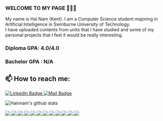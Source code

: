 ### WELCOME TO MY PAGE 👋👋👋
My name is Hai Nam (Kent). I am a Computer Science student majoring in Artificial Intelligence in Swinburne University of Technology.
<br>
I have uploaded contents from units that I have studied and some of my personal projects that I feel it would be really interesting.
<br>
### Diploma GPA: 4.0/4.0
### Bachelor GPA : N/A
## 📫 How to reach me:

<div id="badges">
  <a href="https://www.linkedin.com/in/hai-nam-ngo-b71978231/">
    <img src="https://img.shields.io/badge/LinkedIn-blue?style=for-the-badge&logo=linkedin&logoColor=white" alt="LinkedIn Badge"/>
  </a>
  <a href="mailto:ngohainnam@gmail.com">
    <img src="https://img.shields.io/badge/Mail-red?style=for-the-badge&logo=gmail&logoColor=white" alt="Mail Badge"/>
  </a>
</div>
  
![Hainnam's github stats](https://github-readme-stats-git-masterrstaa-rickstaa.vercel.app/api?username=ngohainnam&show_icons=true&theme=tokyonight&hide=contribs,prs,issues)

<a href="https://github.com/ngohainnam/Diploma-of-IT">
  <img align="center" src="https://github-readme-stats.vercel.app/api/pin/?username=ngohainnam&repo=Diploma-of-IT&theme=radical" />
</a>    

<a href="https://github.com/ngohainnam/Bachelor-of-Computer-Science">
  <img align="center" src="https://github-readme-stats.vercel.app/api/pin/?username=ngohainnam&repo=Bachelor-of-Computer-Science&theme=merko" />
</a>

<!-- Upload box for diploma/first-year and elective units-->
<a href="https://github.com/ngohainnam/COS10008-Foundations-of-Technical-Programming">
  <img align="center" src="https://github-readme-stats.vercel.app/api/pin/?username=ngohainnam&repo=COS10008-Foundations-of-Technical-Programming&theme=highcontrast" />
</a>

<a href="https://github.com/ngohainnam/COS10007-Developing-Technical-Software">
  <img align="center" src="https://github-readme-stats.vercel.app/api/pin/?username=ngohainnam&repo=COS10007-Developing-Technical-Software&theme=gruvbox" />
</a>    

<a href="https://github.com/ngohainnam/COS10024-Web-Development">
  <img align="center" src="https://github-readme-stats.vercel.app/api/pin/?username=ngohainnam&repo=COS10024-Web-Development&theme=dark" />
</a>

<a href="https://github.com/ngohainnam/COS10023-Computer-and-Logic-Essentials">
  <img align="center" src="https://github-readme-stats.vercel.app/api/pin/?username=ngohainnam&repo=COS10023-Computer-and-Logic-Essentials&theme=onedark" />
</a>    

<a href="https://github.com/ngohainnam/INF10004-Database-Analysis-and-Design">
  <img align="center" src="https://github-readme-stats.vercel.app/api/pin/?username=ngohainnam&repo=INF10004-Database-Analysis-and-Design&theme=synthwave" />
</a>  

<!-- Upload box for bachelor units-->
<a href="https://github.com/ngohainnam/COS10004-Computer-Systems">
  <img align="center" src="https://github-readme-stats.vercel.app/api/pin/?username=ngohainnam&repo=COS10004-Computer-Systems&theme=cobalt" />
</a>

<a href="https://github.com/ngohainnam/COS20007-Object-Oriented-Programming">
  <img align="center" src="https://github-readme-stats.vercel.app/api/pin/?username=ngohainnam&repo=COS20007-Object-Oriented-Programming&theme=dracula" />
</a>  

<a href="https://github.com/ngohainnam/TNE60006-Networks-and-Switching">
  <img align="center" src="https://github-readme-stats.vercel.app/api/pin/?username=ngohainnam&repo=TNE60006-Networks-and-Switching&theme=radical" />
</a>  

<a href="https://github.com/ngohainnam/COS20019-Cloud-Computing-Architecture">
  <img align="center" src="https://github-readme-stats.vercel.app/api/pin/?username=ngohainnam&repo=COS20019-Cloud-Computing-Architecture&theme=merko" />
</a>

<a href="https://github.com/ngohainnam/OOP-Program-Game-Alien-Blaster">
  <img align="center" src="https://github-readme-stats.vercel.app/api/pin/?username=ngohainnam&repo=OOP-Program-Game-Alien-Blaster&theme=gruvbox" />
</a>

